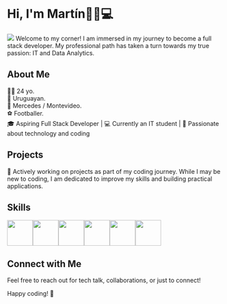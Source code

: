 
# Hi, I'm Martín👋🏻💻
<img src="https://media.licdn.com/dms/image/D4D16AQFwKilVUSQ83A/profile-displaybackgroundimage-shrink_350_1400/0/1699751165892?e=1712188800&v=beta&t=krkU3jQKK1vOpNgDIZvCeLV1fJQjjJpXA6eeXJ0gL9M">
Welcome to my corner! I am immersed in my journey to become a full stack developer. My professional path has taken a turn towards my true passion: IT and Data Analytics.

## About Me
🧑🏻 24 yo. <br>
🩵 Uruguayan. <br>
🧉 Mercedes / Montevideo. <br>
⚽ Footballer. <br>
🎓 Aspiring Full Stack Developer | 💻 Currently an IT student | 🌱 Passionate about technology and coding

## Projects
🚀 Actively working on projects as part of my coding journey. While I may be new to coding, I am dedicated to improve my skills and building practical applications.

## Skills
<div style="display:flex;">
<img src="https://cdn.jsdelivr.net/gh/devicons/devicon/icons/html5/html5-original.svg" style="width: 60px" />
<img src="https://cdn.jsdelivr.net/gh/devicons/devicon/icons/css3/css3-original.svg" style="width: 60px" />
<img src="https://cdn.jsdelivr.net/gh/devicons/devicon/icons/bootstrap/bootstrap-original.svg" style="width: 60px"/>
<img src="https://cdn.jsdelivr.net/gh/devicons/devicon/icons/javascript/javascript-original.svg" style="width: 60px;"/>
<img src="https://cdn.jsdelivr.net/gh/devicons/devicon/icons/mysql/mysql-original.svg" style="width: 60px;" />
<img src="https://cdn.jsdelivr.net/gh/devicons/devicon/icons/nodejs/nodejs-original.svg" style="width: 60px;" />
          
          
          
</div>
          
          

## Connect with Me
Feel free to reach out for tech talk, collaborations, or just to connect!

Happy coding! 🚀
<!--
**mocampodev/mocampodev** is a ✨ _special_ ✨ repository because its `README.md` (this file) appears on your GitHub profile.

Here are some ideas to get you started:

- 🔭 I’m currently working on ...
- 🌱 I’m currently learning ...
- 👯 I’m looking to collaborate on ...
- 🤔 I’m looking for help with ...
- 💬 Ask me about ...
- 📫 How to reach me: ...
- 😄 Pronouns: ...
- ⚡ Fun fact: ...
-->
